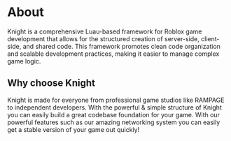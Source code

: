 # About

Knight is a comprehensive Luau-based framework for Roblox game development that allows for the structured creation of server-side, client-side, and shared code. This framework promotes clean code organization and scalable development practices, making it easier to manage complex game logic.

## Why choose Knight

Knight is made for everyone from professional game studios like RAMPAGE to independent developers. With the powerful & simple structure of Knight you can easily build a great codebase foundation for your game. With our powerful features such as our amazing networking system you can easily get a stable version of your game out quickly!
